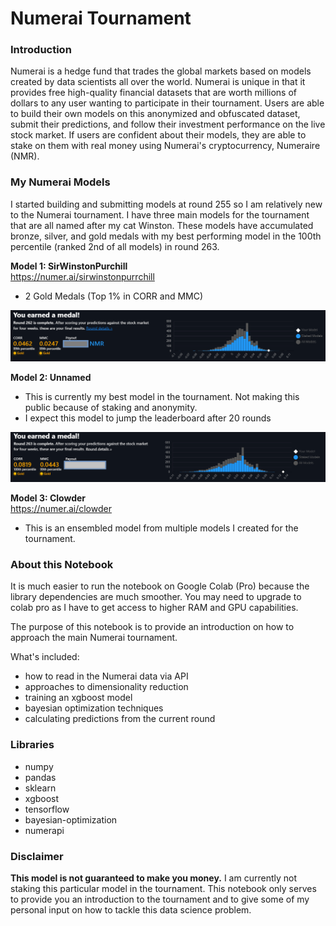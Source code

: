# Numerai Tournament
### Introduction
Numerai is a hedge fund that trades the global markets based on models created by data scientists all over the world. Numerai is unique in that it provides free high-quality financial datasets that are worth millions of dollars to any user wanting to participate in their tournament. Users are able to build their own models on this anonymized and obfuscated dataset, submit their predictions, and follow their investment performance on the live stock market. If users are confident about their models, they are able to stake on them with real money using Numerai's cryptocurrency, Numeraire (NMR).

### My Numerai Models
I started building and submitting models at round 255 so I am relatively new to the Numerai tournament. I have three main models for the tournament that are all named after my cat Winston. These models have accumulated bronze, silver, and gold medals with my best performing model in the 100th percentile (ranked 2nd of all models) in round 263. 

**Model 1: SirWinstonPurchill** 
<br>https://numer.ai/sirwinstonpurrchill
* 2 Gold Medals (Top 1% in CORR and MMC)

![](numerai_goldmedals.png)

**Model 2: Unnamed**
* This is currently my best model in the tournament. Not making this public because of staking and anonymity. 
* I expect this model to jump the leaderboard after 20 rounds

![](numerai_263_gold.png)

**Model 3: Clowder** 
<br>https://numer.ai/clowder
* This is an ensembled model from multiple models I created for the tournament. 


### About this Notebook
It is much easier to run the notebook on Google Colab (Pro) because the library dependencies are much smoother. You may need to upgrade to colab pro as I have to get access to higher RAM and GPU capabilities.

The purpose of this notebook is to provide an introduction on how to approach the main Numerai tournament.

What's included:
* how to read in the Numerai data via API
* approaches to dimensionality reduction
* training an xgboost model 
* bayesian optimization techniques
* calculating predictions from the current round

### Libraries
* numpy
* pandas
* sklearn
* xgboost
* tensorflow
* bayesian-optimization
* numerapi

### Disclaimer
**This model is not guaranteed to make you money.** I am currently not staking this particular model in the tournament. This notebook only serves to provide you an introduction to the tournament and to give some of my personal input on how to tackle this data science problem. 

